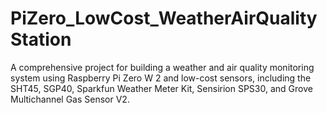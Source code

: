 # PiZero_LowCost_WeatherAirQualityStation
A comprehensive project for building a weather and air quality monitoring system using Raspberry Pi Zero W 2 and low-cost sensors, including the SHT45, SGP40, Sparkfun Weather Meter Kit, Sensirion SPS30, and Grove Multichannel Gas Sensor V2.
